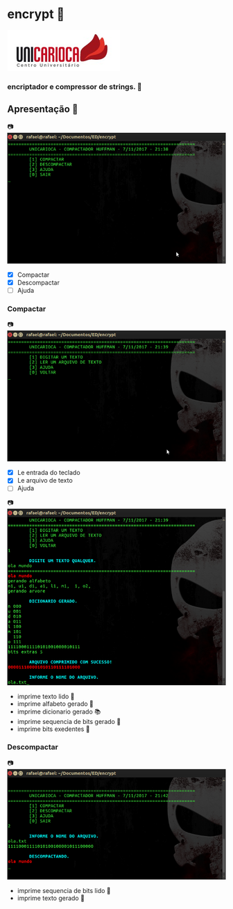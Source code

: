 # encrypt  :floppy_disk:

![UniCarioca Logo](img/uni2.jpg)


### encriptador e compressor de strings.  :closed_lock_with_key:


## Apresentação   :eyes:
:camera:
![Tela inicial](img/inicio.png)

- [x] Compactar
- [x] Descompactar
- [ ] Ajuda

### Compactar
:camera:
![Tela inicial](img/com.png)

- [x] Le entrada do teclado
- [x] Le arquivo de texto
- [ ] Ajuda

:camera:
![Tela inicial](img/cod.png)

* imprime texto lido :book:
* imprime alfabeto gerado :abcd:
* imprime dicionario gerado :books:
* imprime sequencia de bits gerado :mag_right:
* imprime bits exedentes :1234:

### Descompactar
:camera:
![Tela inicial](img/des.png)

* imprime sequencia de bits lido :mag_right:
* imprime texto gerado :book: